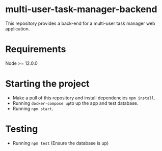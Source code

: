 # multi-user-task-manager-backend
This repository provides a back-end for a multi-user task manager web application.

# Requirements
Node >= 12.0.0

# Starting the project
* Make a pull of this repository and install dependencies `npm install`.
* Running `docker-compose up`to up the app and test database.
* Running `npm start`.


# Testing
* Running `npm test` (Ensure the database is up)
